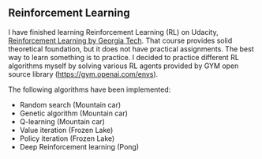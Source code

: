 ## Reinforcement Learning

I have finished learning Reinforcement Learning (RL) on Udacity, [Reinforcement Learning by Georgia Tech](https://www.udacity.com/course/reinforcement-learning--ud600).
That course provides solid theoretical foundation, but it does not have practical assignments. The best way to learn something is to practice.
I decided to practice different RL algorithms myself by solving various RL agents provided by GYM open source library
(https://gym.openai.com/envs).

The following algorithms have been implemented:

  * Random search (Mountain car)
  * Genetic algorithm (Mountain car)
  * Q-learning (Mountain car)
  * Value iteration (Frozen Lake)
  * Policy iteration (Frozen Lake)
  * Deep Reinforcement learning (Pong)
